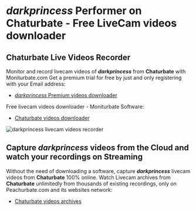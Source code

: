 # _darkprincess_ Performer on Chaturbate - Free LiveCam videos downloader

## Chaturbate Live Videos Recorder

Monitor and record livecam videos of **_darkprincess_** from **Chaturbate** with Moniturbate.com
Get a premium trial for free by just and only registering with your Email address:
* [_darkprincess_ Premium videos downloader](https://moniturbate.com/request-demo-licence-key.html)

Free livecam videos downloader - Moniturbate Software:
* [Chaturbate videos downloader](https://moniturbate.com/moniturbate-download-software.html)

![_darkprincess_ livecam videos recorder](https://peachurnet.com/templates/moniturbate-software.png)


## Capture _darkprincess_ videos from the Cloud and watch your recordings on Streaming

Without the need of downloading a software, capture **_darkprincess_** livecam videos from **Chaturbate** 100% online.
Watch Livecam archives from **Chaturbate** unlimitedly from thousands of existing recordings, only on Peachurbate.com and its websites network:
* [Chaturbate videos archives](https://peachurnet.com/)